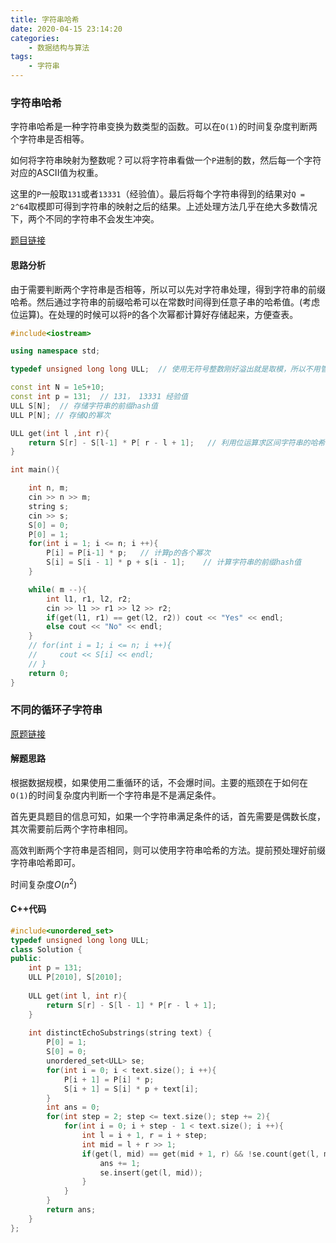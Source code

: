 ```yaml
---
title: 字符串哈希
date: 2020-04-15 23:14:20
categories:
	- 数据结构与算法
tags:
	- 字符串
---
```


### 字符串哈希

字符串哈希是一种字符串变换为数类型的函数。可以在`O(1)`的时间复杂度判断两个字符串是否相等。

如何将字符串映射为整数呢？可以将字符串看做一个`P`进制的数，然后每一个字符对应的ASCII值为权重。

这里的`P`一般取`131`或者`13331`（经验值）。最后将每个字符串得到的结果对`Q = 2^64`取模即可得到字符串的映射之后的结果。上述处理方法几乎在绝大多数情况下，两个不同的字符串不会发生冲突。

[题目链接](https://www.acwing.com/problem/content/description/843/)

#### 思路分析

由于需要判断两个字符串是否相等，所以可以先对字符串处理，得到字符串的前缀哈希。然后通过字符串的前缀哈希可以在常数时间得到任意子串的哈希值。(考虑位运算)。在处理的时候可以将`P`的各个次幂都计算好存储起来，方便查表。

```c++
#include<iostream>

using namespace std;

typedef unsigned long long ULL;  // 使用无符号整数刚好溢出就是取模，所以不用管取模的事儿了

const int N = 1e5+10;
const int p = 131;  // 131， 13331 经验值
ULL S[N];  // 存储字符串的前缀hash值
ULL P[N]; // 存储Q的幂次

ULL get(int l ,int r){
    return S[r] - S[l-1] * P[ r - l + 1];   // 利用位运算求区间字符串的哈希值
}

int main(){

    int n, m;
    cin >> n >> m;
    string s;
    cin >> s;
    S[0] = 0;
    P[0] = 1;
    for(int i = 1; i <= n; i ++){
        P[i] = P[i-1] * p;   // 计算p的各个幂次
        S[i] = S[i - 1] * p + s[i - 1];    // 计算字符串的前缀hash值
    }

    while( m --){
        int l1, r1, l2, r2;
        cin >> l1 >> r1 >> l2 >> r2;
        if(get(l1, r1) == get(l2, r2)) cout << "Yes" << endl;
        else cout << "No" << endl;
    }
    // for(int i = 1; i <= n; i ++){
    //     cout << S[i] << endl;
    // }
    return 0;
}
```

### 不同的循环子字符串

[原题链接](https://leetcode-cn.com/problems/distinct-echo-substrings/)

#### 解题思路

根据数据规模，如果使用二重循环的话，不会爆时间。主要的瓶颈在于如何在`O(1)`的时间复杂度内判断一个字符串是不是满足条件。

首先更具题目的信息可知，如果一个字符串满足条件的话，首先需要是偶数长度，其次需要前后两个字符串相同。

高效判断两个字符串是否相同，则可以使用字符串哈希的方法。提前预处理好前缀字符串哈希即可。

时间复杂度$O(n^2)$

#### C++代码

```c++
#include<unordered_set>
typedef unsigned long long ULL;
class Solution {
public:
    int p = 131;
    ULL P[2010], S[2010];
    
    ULL get(int l, int r){
        return S[r] - S[l - 1] * P[r - l + 1];
    }
    
    int distinctEchoSubstrings(string text) {
        P[0] = 1;
        S[0] = 0;
        unordered_set<ULL> se;
        for(int i = 0; i < text.size(); i ++){
            P[i + 1] = P[i] * p;
            S[i + 1] = S[i] * p + text[i];
        }
        int ans = 0;
        for(int step = 2; step <= text.size(); step += 2){
            for(int i = 0; i + step - 1 < text.size(); i ++){
                int l = i + 1, r = i + step;
                int mid = l + r >> 1;
                if(get(l, mid) == get(mid + 1, r) && !se.count(get(l, mid))){
                    ans += 1;
                    se.insert(get(l, mid));
                }
            }
        }
        return ans;
    }
};
```

